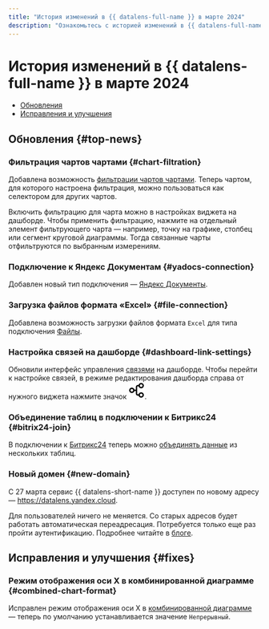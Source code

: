 ```yaml
---
title: "История изменений в {{ datalens-full-name }} в марте 2024"
description: "Ознакомьтесь с историей изменений в {{ datalens-full-name }} за март 2024."
---
```


# История изменений в {{ datalens-full-name }} в марте 2024


* [Обновления](#top-news)
* [Исправления и улучшения](#fixes)

## Обновления {#top-news}

### Фильтрация чартов чартами {#chart-filtration}

Добавлена возможность [фильтрации чартов чартами](../dashboard/chart-chart-filtration.md). Теперь чартом, для которого настроена фильтрация, можно пользоваться как селектором для других чартов.

Включить фильтрацию для чарта можно в настройках виджета на дашборде. Чтобы применить фильтрацию, нажмите на отдельный элемент фильтрующего чарта — например, точку на графике, столбец или сегмент круговой диаграммы. Тогда связанные чарты отфильтруются по выбранным измерениям.

### Подключение к Яндекс Документам {#yadocs-connection}

Добавлен новый тип подключения — [Яндекс Документы](../operations/connection/create-yadocs.md).

### Загрузка файлов формата «Excel» {#file-connection}

Добавлена возможность загрузки файлов формата `Excel` для типа подключения [Файлы](../operations/connection/create-file.md).

### Настройка связей на дашборде {#dashboard-link-settings}

Обновили интерфейс управления [связями](../dashboard/link.md) на дашборде. Чтобы перейти к настройке связей, в режиме редактирования дашборда справа от нужного виджета нажмите значок ![image](../../_assets/datalens/links.svg).

### Объединение таблиц в подключении к Битрикс24 {#bitrix24-join}

В подключении к [Битрикс24](../operations/connection/create-bitrix24.md) теперь можно [объединять данные](../concepts/data-join.md#ui-join) из нескольких таблиц.

### Новый домен {#new-domain}

С 27 марта сервис {{ datalens-short-name }} доступен по новому адресу — <https://datalens.yandex.cloud>.

Для пользователей ничего не меняется. Со старых адресов будет работать автоматическая переадресация. Потребуется только еще раз пройти аутентификацию. Подробнее читайте в [блоге](https://yandex.cloud/ru/blog/posts/2024/03/new-domain).


## Исправления и улучшения {#fixes}


### Режим отображения оси X в комбинированной диаграмме {#combined-chart-format}

Исправлен режим отображения оси X в [комбинированной диаграмме](../visualization-ref/combined-chart.md) — теперь по умолчанию устанавливается значение `Непрерывный`.
